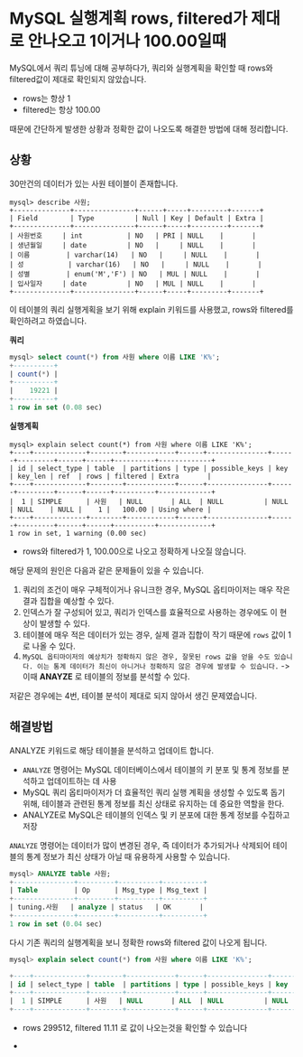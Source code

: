 # MySQL 실행계획 rows, filtered가 제대로 안나오고 1이거나 100.00일때



MySQL에서 쿼리 튜닝에 대해 공부하다가, 쿼리와 실행계획을 확인할 때 rows와 filtered값이 제대로 확인되지 않았습니다.

* rows는 항상 1
* filtered는 항상 100.00

때문에 간단하게 발생한 상황과 정확한 값이 나오도록 해결한 방법에 대해 정리합니다.



## 상황

30만건의 데이터가 있는 사원 테이블이 존재합니다.

```
mysql> describe 사원;
+--------------+---------------+------+-----+---------+-------+
| Field        | Type          | Null | Key | Default | Extra |
+--------------+---------------+------+-----+---------+-------+
| 사원번호     | int           | NO   | PRI | NULL    |       |
| 생년월일     | date          | NO   |     | NULL    |       |
| 이름         | varchar(14)   | NO   |     | NULL    |       |
| 성           | varchar(16)   | NO   |     | NULL    |       |
| 성별         | enum('M','F') | NO   | MUL | NULL    |       |
| 입사일자     | date          | NO   | MUL | NULL    |       |
+--------------+---------------+------+-----+---------+-------+
```



이 테이블의 쿼리 실행게획을 보기 위해 explain 키워드를 사용했고, rows와 filtered를 확인하려고 하였습니다.

**쿼리** 

```sql
mysql> select count(*) from 사원 where 이름 LIKE 'K%';
+----------+
| count(*) |
+----------+
|    19221 |
+----------+
1 row in set (0.08 sec)
```

**실행계획**

```
mysql> explain select count(*) from 사원 where 이름 LIKE 'K%';
+----+-------------+--------+------------+------+---------------+------+---------+------+------+----------+-------------+
| id | select_type | table  | partitions | type | possible_keys | key  | key_len | ref  | rows | filtered | Extra       |
+----+-------------+--------+------------+------+---------------+------+---------+------+------+----------+-------------+
|  1 | SIMPLE      | 사원   | NULL       | ALL  | NULL          | NULL | NULL    | NULL |    1 |   100.00 | Using where |
+----+-------------+--------+------------+------+---------------+------+---------+------+------+----------+-------------+
1 row in set, 1 warning (0.00 sec)
```

* rows와 filtered가 1, 100.00으로 나오고 정확하게 나오질 않습니다.

해당 문제의 원인은 다음과 같은 문제들이 있을 수 있습니다.

1. 쿼리의 조건이 매우 구체적이거나 유니크한 경우, MySQL 옵티마이저는 매우 작은 결과 집합을 예상할 수 있다.
2. 인덱스가 잘 구성되어 있고, 쿼리가 인덱스를 효율적으로 사용하는 경우에도 이 현상이 발생할 수 있다.
3. 테이블에 매우 적은 데이터가 있는 경우, 실제 결과 집합이 작기 때문에 `rows` 값이 1로 나올 수 있다.
4. `MySQL 옵티마이저의 예상치가 정확하지 않은 경우, 잘못된 rows 값을 얻을 수도 있습니다. 이는 통계 데이터가 최신이 아니거나 정확하지 않은 경우에 발생할 수 있습니다.` -> 이때 **ANAYZE** 로 테이블의 정보를 분석할 수 있다.



저같은 경우에는 4번, 테이블 분석이 제대로 되지 않아서 생긴 문제였습니다.

## 해결방법

ANALYZE 키워드로 해당 테이블을 분석하고 업데이트 합니다.

* `ANALYZE` 명령어는 MySQL 데이터베이스에서 테이블의 키 분포 및 통계 정보를 분석하고 업데이트하는 데 사용
* MySQL 쿼리 옵티마이저가 더 효율적인 쿼리 실행 계획을 생성할 수 있도록 돕기 위해, 테이블과 관련된 통계 정보를 최신 상태로 유지하는 데 중요한 역할을 한다.
* ANALYZE로 MySQL은 테이블의 인덱스 및 키 분포에 대한 통계 정보를 수집하고 저장

`ANALYZE` 명령어는 데이터가 많이 변경된 경우, 즉 데이터가 추가되거나 삭제되어 테이블의 통계 정보가 최신 상태가 아닐 때 유용하게 사용할 수 있습니다. 

```sql
mysql> ANALYZE table 사원;
+---------------+---------+----------+----------+
| Table         | Op      | Msg_type | Msg_text |
+---------------+---------+----------+----------+
| tuning.사원   | analyze | status   | OK       |
+---------------+---------+----------+----------+
1 row in set (0.04 sec)
```



다시 기존 쿼리의 실행계획을 보니 정확한 rows와 filtered 값이 나오게 됩니다.

```sql
mysql> explain select count(*) from 사원 where 이름 LIKE 'K%';

+----+-------------+--------+------------+------+---------------+------+---------+------+--------+----------+-------------+
| id | select_type | table  | partitions | type | possible_keys | key  | key_len | ref  | rows   | filtered | Extra       |
+----+-------------+--------+------------+------+---------------+------+---------+------+--------+----------+-------------+
|  1 | SIMPLE      | 사원   | NULL       | ALL  | NULL          | NULL | NULL    | NULL | 299512 |    11.11 | Using where |
+----+-------------+--------+------------+------+---------------+------+---------+------+--------+----------+-------------+
```

* rows 299512, filtered 11.11 로 값이 나오는것을 확인할 수 있습니다







* 


